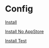 # Config
[Install](https://raw.githubusercontent.com/Nightwindx/Config/refs/heads/main/Lockdown%20Mode%20-%20Copy.mobileconfig)

[Install No AppStore](https://raw.githubusercontent.com/Nightwindx/Config/refs/heads/main/Nope%20AppStore.mobileconfig)

[Install Test](https://raw.githubusercontent.com/Nightwindx/Config/refs/heads/main/Test.mobileconfig)
